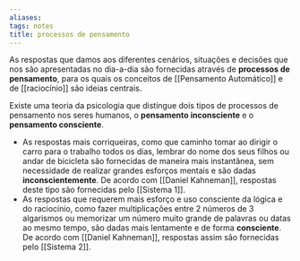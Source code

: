 ```yaml
---
aliases: 
tags: notes
title: processos de pensamento
---
```


As respostas que damos aos diferentes cenários, situações e decisões que nos são apresentadas no dia-a-dia são fornecidas através de **processos de pensamento**, para os quais os conceitos de [[Pensamento Automático]] e de [[raciocínio]] são ideias centrais.

Existe uma teoria da psicologia que distingue dois tipos de processos de pensamento nos seres humanos, o **pensamento inconsciente** e o **pensamento consciente**.
- As respostas mais corriqueiras, como que caminho tomar ao dirigir o carro para o trabalho todos os dias, lembrar do nome dos seus filhos ou andar de bicicleta são fornecidas de maneira mais instantânea, sem necessidade de realizar grandes esforços mentais e são dadas **inconscientemente**. De acordo com [[Daniel Kahneman]], respostas deste tipo são fornecidas pelo [[Sistema 1]].
- As respostas que requerem mais esforço e uso consciente da lógica e do raciocínio, como fazer multiplicações entre 2 números de 3 algarismos ou memorizar um número muito grande de palavras ou datas ao mesmo tempo, são dadas mais lentamente e de forma **consciente**. De acordo com [[Daniel Kahneman]], respostas assim são fornecidas pelo [[Sistema 2]].